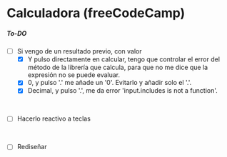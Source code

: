 # Calculadora (freeCodeCamp)

##### To-DO
- [ ] Si vengo de un resultado previo, con valor
  - [x] Y pulso directamente en calcular, tengo que controlar el error del método de la librería que calcula, para que no me dice que la expresión no se puede evaluar.
  - [x] 0, y pulso '.' me añade un '0'. Evitarlo y añadir solo el '.'.
  - [x] Decimal, y pulso '.', me da error 'input.includes is not a function'.

<br>

- [ ] Hacerlo reactivo a teclas

<br>

- [ ] Rediseñar
